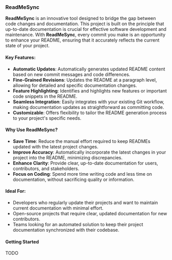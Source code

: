 ### ReadMeSync

**ReadMeSync** is an innovative tool designed to bridge the gap between code changes and documentation. This project is built on the principle that up-to-date documentation is crucial for effective software development and maintenance. With **ReadMeSync**, every commit you make is an opportunity to enhance your README, ensuring that it accurately reflects the current state of your project.

#### Key Features:

- **Automatic Updates**: Automatically generates updated README content based on new commit messages and code differences.
- **Fine-Grained Revisions**: Updates the README at a paragraph level, allowing for detailed and specific documentation changes.
- **Feature Highlighting**: Identifies and highlights new features or important code snippets in the README.
- **Seamless Integration**: Easily integrates with your existing Git workflow, making documentation updates as straightforward as committing code.
- **Customizable**: Offers flexibility to tailor the README generation process to your project's specific needs.

#### Why Use ReadMeSync?

- **Save Time**: Reduce the manual effort required to keep READMEs updated with the latest project changes.
- **Improve Accuracy**: Automatically incorporate the latest changes in your project into the README, minimizing discrepancies.
- **Enhance Clarity**: Provide clear, up-to-date documentation for users, contributors, and stakeholders.
- **Focus on Coding**: Spend more time writing code and less time on documentation, without sacrificing quality or information.

#### Ideal For:

- Developers who regularly update their projects and want to maintain current documentation with minimal effort.
- Open-source projects that require clear, updated documentation for new contributors.
- Teams looking for an automated solution to keep their project documentation synchronized with their codebase.

#### Getting Started

TODO
